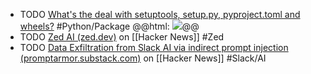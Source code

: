 - TODO [What's the deal with setuptools, setup.py, pyproject.toml and wheels?](https://www.bitecode.dev/p/whats-the-deal-with-setuptools-setuppy) #Python/Package
  @@html: <img src="https://substackcdn.com/image/fetch/w_1280,h_720,c_fill,f_webp,q_auto:good,fl_progressive:steep,g_auto/https%3A%2F%2Fsubstack-post-media.s3.amazonaws.com%2Fpublic%2Fimages%2F23aef4a3-def9-4d40-af85-fc9ba72c94cb_1024x1792.webp" class="article-cover" />@@
- TODO [Zed AI (zed.dev)](https://news.ycombinator.com/item?id=41302782) on [[Hacker News]] #Zed
- TODO [Data Exfiltration from Slack AI via indirect prompt injection (promptarmor.substack.com)](https://news.ycombinator.com/item?id=41302597) on [[Hacker News]] #Slack/AI